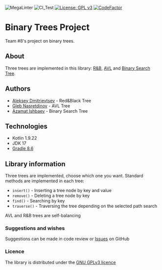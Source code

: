 ![MegaLinter](https://github.com/spbu-coding-2023/trees-8/workflows/MegaLinter/badge.svg)
![CI_Test](https://github.com/spbu-coding-2023/trees-8/actions/workflows/CI_Test.yml/badge.svg)
[![License: GPL v3](https://img.shields.io/badge/License-GPLv3-blue.svg)](https://www.gnu.org/licenses/gpl-3.0)
[![CodeFactor](https://www.codefactor.io/repository/github/spbu-coding-2023/trees-8/badge)](https://www.codefactor.io/repository/github/spbu-coding-2023/trees-8)

# Binary Trees Project

Team #8's project on binary trees.

## About

Three trees are implemented in this library: [R&B](https://en.wikipedia.org/wiki/Red–black_tree), [AVL](https://en.wikipedia.org/wiki/AVL_tree) and [Binary Search Tree](https://en.wikipedia.org/wiki/Binary_search_tree).

## Authors

- [Aleksey Dmitrievtsev](https://github.com/admitrievtsev) - Red&Black Tree
- [Gleb Nasretdinov](https://github.com/Ycyken) - AVL Tree
- [Azamat Ishbaev](https://github.com/odiumuniverse) - Binary Search Tree

## Technologies

- Kotlin 1.9.22
- JDK 17
- [Gradle 8.6](https://gradle.org)

## Library information

Three trees are implemented, choose which one you want.
Standard methods are implemented in each tree:

+ `insert()` - Inserting a tree node by key and value
+ `remove()` - Deleting a tree node by key
+ `find()` -  Searching by key
+ `traverse()` - Traversing the tree depending on the selected path search

AVL and R&B trees are self-balancing

### Suggestions and wishes

Suggestions can be made in code review or [Issues](https://github.com/spbu-coding-2023/trees-8/issues) on GitHub

### Licence

The library is distributed under the [GNU GPLv3 licence](https://www.gnu.org/licenses/gpl-3.0.html)
